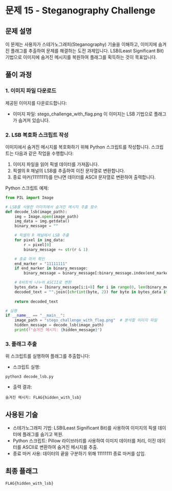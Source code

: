 # 문제 15 - Steganography Challenge

## 문제 설명
이 문제는 사용자가 스테가노그래피(Steganography) 기술을 이해하고, 이미지에 숨겨진 플래그를 추출하여 문제를 해결하는 도전 과제입니다. LSB(Least Significant Bit) 기법으로 이미지에 숨겨진 메시지를 복원하여 플래그를 획득하는 것이 목표입니다.

## 풀이 과정

### 1. 이미지 파일 다운로드
제공된 이미지를 다운로드합니다:
- 이미지 파일: stego_challenge_with_flag.png
이 이미지는 LSB 기법으로 플래그가 숨겨져 있습니다.

### 2. LSB 복호화 스크립트 작성
이미지에서 숨겨진 메시지를 복호화하기 위해 Python 스크립트를 작성합니다. 스크립트는 다음과 같은 작업을 수행합니다:
1. 이미지 파일을 읽어 픽셀 데이터를 가져옵니다.
2. 픽셀의 R 채널의 LSB를 추출하여 이진 문자열로 변환합니다.
3. 종료 마커(11111111)를 만나면 데이터를 ASCII 문자열로 변환하여 출력합니다.

Python 스크립트 예제:
```py
from PIL import Image

# LSB를 사용한 이미지에서 숨겨진 메시지 추출 함수
def decode_lsb(image_path):
    img = Image.open(image_path)
    img_data = img.getdata()
    binary_message = ""

    # 픽셀의 R 채널에서 LSB 추출
    for pixel in img_data:
        r = pixel[0]
        binary_message += str(r & 1)

    # 종료 마커 확인
    end_marker = "11111111"
    if end_marker in binary_message:
        binary_message = binary_message[:binary_message.index(end_marker)]  # 종료 마커 이후 제거

    # 8비트씩 나누어 ASCII로 변환
    bytes_data = [binary_message[i:i+8] for i in range(0, len(binary_message), 8)]
    decoded_text = "".join([chr(int(byte, 2)) for byte in bytes_data if int(byte, 2) != 0])
    
    return decoded_text

# 실행
if __name__ == "__main__":
    image_path = "stego_challenge_with_flag.png"  # 분석할 이미지 파일
    hidden_message = decode_lsb(image_path)
    print(f"숨겨진 메시지: {hidden_message}")
```

### 3. 플래그 추출
위 스크립트를 실행하여 플래그를 추출합니다:
- 스크립트 실행:
```
python3 decode_lsb.py
```
- 출력 결과:
```
숨겨진 메시지: FLAG{hidden_with_lsb}
```

## 사용된 기술
- 스테가노그래피 기법: LSB(Least Significant Bit)를 사용하여 이미지의 픽셀 데이터에 플래그를 숨기고 복원.
- Python 스크립트: Pillow 라이브러리를 사용하여 이미지 데이터를 처리, 이진 데이터를 ASCII로 변환하여 숨겨진 메시지를 추출.
- 종료 마커 사용: 데이터의 끝을 구분하기 위해 11111111 종료 마커를 삽입.

## 최종 플래그
```
FLAG{hidden_with_lsb}
```
